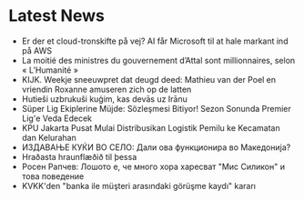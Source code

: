# Latest News
-  Er der et cloud-tronskifte på vej? AI får Microsoft til at hale markant ind på AWS
-  La moitié des ministres du gouvernement d’Attal sont millionnaires, selon « L’Humanité »
-  KIJK. Weekje sneeuwpret dat deugd deed: Mathieu van der Poel en vriendin Roxanne amuseren zich op de latten
-  Hutieši uzbrukuši kuģim, kas devās uz Irānu
-  Süper Lig Ekiplerine Müjde: Sözleşmesi Bitiyor! Sezon Sonunda Premier Lig'e Veda Edecek
-  KPU Jakarta Pusat Mulai Distribusikan Logistik Pemilu ke Kecamatan dan Kelurahan
-  ИЗДАВАЊЕ КУЌИ ВО СЕЛО: Дали ова функционира во Македонија?
-  Hraðasta hraunflæðið til þessa
-  Росен Рапчев: Лошото е, че много хора харесват "Мис Силикон" и това поведение
-  KVKK'den "banka ile müşteri arasındaki görüşme kaydı" kararı
